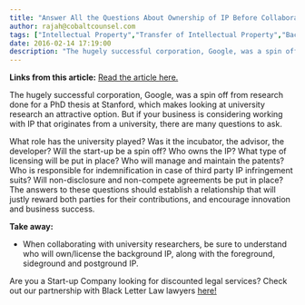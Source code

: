 ```yaml
---
title: "Answer All the Questions About Ownership of IP Before Collaborating with a University"
author: rajah@cobaltcounsel.com
tags: ["Intellectual Property","Transfer of Intellectual Property","Background Intellectual Property","Commercial Activities","Rajah"]
date: 2016-02-14 17:19:00
description: "The hugely successful corporation, Google, was a spin off from research done for a PhD thesis at Stanford. But if your business is considering working with IP that originates from a university, there are many questions to ask. "
---
```


**Links from this article:**
[Read the article here.](http://yourstory.com/2015/02/management-ip-rights/)


The hugely successful corporation, Google, was a spin off from research done for a PhD thesis at Stanford, which makes looking at university research an attractive option. But if your business is considering working with IP that originates from a university, there are many questions to ask.

What role has the university played? Was it the incubator, the advisor, the developer? Will the start-up be a spin off? Who owns the IP? What type of licensing will be put in place? Who will manage and maintain the patents? Who is responsible for indemnification in case of third party IP infringement suits? Will non-disclosure and non-compete agreements be put in place? The answers to these questions should establish a relationship that will justly reward both parties for their contributions, and encourage innovation and business success.



**Take away:**
- When collaborating with university researchers, be sure to understand who will own/license the background IP, along with the foreground, sideground and postground IP.

 

Are you a Start-up Company looking for discounted legal services? Check out our partnership with Black Letter Law lawyers [here!](http://blackletterlaw.ca/)
